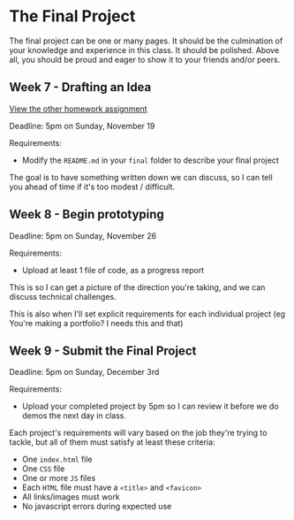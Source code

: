 # The Final Project

The final project can be one or many pages. It should be the culmination of your knowledge and experience in this class. It should be polished. Above all, you should be proud and eager to show it to your friends and/or peers.

## Week 7 - Drafting an Idea

[View the other homework assignment](/homework/jukebox)

Deadline: 5pm on Sunday, November 19

Requirements:
- Modify the `README.md` in your `final` folder to describe your final project

The goal is to have something written down we can discuss, so I can tell you ahead of time if it's too modest / difficult.

## Week 8 - Begin prototyping

Deadline: 5pm on Sunday, November 26

Requirements:
- Upload at least 1 file of code, as a progress report

This is so I can get a picture of the direction you're taking, and we can discuss technical challenges.

This is also when I'll set explicit requirements for each individual project (eg You're making a portfolio? I needs this and that)

## Week 9 - Submit the Final Project

Deadline: 5pm on Sunday, December 3rd

Requirements:
- Upload your completed project by 5pm so I can review it before we do demos the next day in class.

Each project's requirements will vary based on the job they're trying to tackle, but all of them must satisfy at least these criteria:

- One `index.html` file
- One `CSS` file
- One or more `JS` files
- Each `HTML` file must have a `<title>` and `<favicon>`
- All links/images must work
- No javascript errors during expected use
